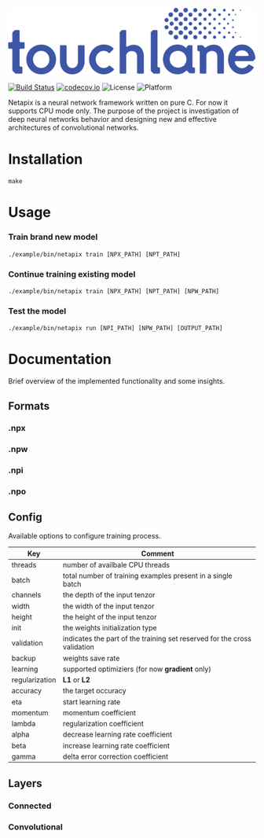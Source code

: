 ![LOGO](https://github.com/touchlane/Netapix/blob/master/assets/logo.svg)

[![Build Status](https://travis-ci.org/touchlane/Netapix.svg?branch=master)](https://travis-ci.org/touchlane/Netapix)
[![codecov.io](https://codecov.io/gh/touchlane/Netapix/branch/master/graph/badge.svg)](https://codecov.io/gh/codecov/Netapix/branch/master)
![License](https://img.shields.io/badge/license-MIT-blue.svg)
![Platform](https://img.shields.io/badge/platform-MacOS-lightgrey.svg)

Netapix is a neural network framework written on pure C. For now it supports CPU mode only. The purpose of the project is investigation of  deep neural networks behavior and designing new and effective architectures of convolutional networks.

# Installation
```
make
```

# Usage

### Train brand new model
```
./example/bin/netapix train [NPX_PATH] [NPT_PATH]  
```

### Continue training existing model
```
./example/bin/netapix train [NPX_PATH] [NPT_PATH] [NPW_PATH]  
```

### Test the model
```
./example/bin/netapix run [NPI_PATH] [NPW_PATH] [OUTPUT_PATH]  
```

# Documentation
Brief overview of the implemented functionality and some insights.

## Formats

### .npx

### .npw

### .npi

### .npo

## Config
Available options to configure training process.

| Key |  Comment |
| ------------- | ------------- |
|threads | number of availbale CPU threads |
|batch | total number of training examples present in a single batch  |
|channels | the depth of the input tenzor |
|width | the width of the input tenzor | 
|height | the height of the input tenzor | 
|init | the weights initialization type |
|validation | indicates the part of the training set reserved for the cross validation |
|backup | weights save rate |
|learning | supported optimiziers (for now **gradient** only) |
|regularization | **L1** or **L2**|
|accuracy | the target occuracy |
|eta | start learning rate |
|momentum | momentum coefficient|
|lambda | regularization coefficient |
|alpha | decrease learning rate coefficient|
|beta |  increase learning rate coefficient |
|gamma | delta error correction coefficient |

## Layers

### Connected

### Convolutional

